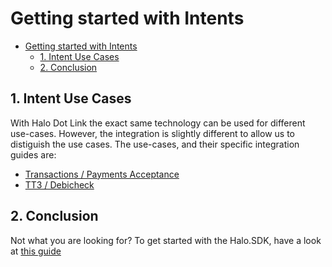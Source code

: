 # Getting started with Intents

* [Getting started with Intents](./#getting-started-with-intents)
  * [1. Intent Use Cases](./#1-intent-use-cases)
  * [2. Conclusion](./#2-conclusion)

## 1. Intent Use Cases

With Halo Dot Link the exact same technology can be used for different use-cases. However, the integration is slightly different to allow us to distiguish the use cases. The use-cases, and their specific integration guides are:

* [Transactions / Payments Acceptance](transaction-intent-integration-guide.md)
* [TT3 / Debicheck](tt3-intent-integration-guide.md)

## 2. Conclusion

Not what you are looking for? To get started with the Halo.SDK, have a look at [this guide](<../../SDK/1. Getting Started.md>)
